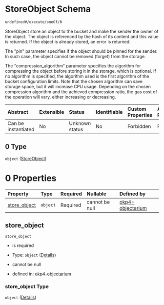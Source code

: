 # StoreObject Schema

```txt
undefined#/execute/oneOf/0
```

StoreObject store an object to the bucket and make the sender the owner of the object. The object is referenced by the hash of its content and this value is returned. If the object is already stored, an error is returned.

The "pin" parameter specifies if the object should be pinned for the sender. In such case, the object cannot be removed (forget) from the storage.

The "compression\_algorithm" parameter specifies the algorithm for compressing the object before storing it in the storage, which is optional. If no algorithm is specified, the algorithm used is the first algorithm of the bucket configuration limits. Note that the chosen algorithm can save storage space, but it will increase CPU usage. Depending on the chosen compression algorithm and the achieved compression ratio, the gas cost of the operation will vary, either increasing or decreasing.

| Abstract            | Extensible | Status         | Identifiable | Custom Properties | Additional Properties | Access Restrictions | Defined In                                                                     |
| :------------------ | :--------- | :------------- | :----------- | :---------------- | :-------------------- | :------------------ | :----------------------------------------------------------------------------- |
| Can be instantiated | No         | Unknown status | No           | Forbidden         | Forbidden             | none                | [okp4-objectarium.json\*](schema/okp4-objectarium.json "open original schema") |

## 0 Type

`object` ([StoreObject](okp4-objectarium-executemsg-oneof-storeobject.md))

# 0 Properties

| Property                       | Type     | Required | Nullable       | Defined by                                                                                                                                        |
| :----------------------------- | :------- | :------- | :------------- | :------------------------------------------------------------------------------------------------------------------------------------------------ |
| [store\_object](#store_object) | `object` | Required | cannot be null | [okp4-objectarium](okp4-objectarium-executemsg-oneof-storeobject-properties-store_object.md "undefined#/execute/oneOf/0/properties/store_object") |

## store\_object



`store_object`

*   is required

*   Type: `object` ([Details](okp4-objectarium-executemsg-oneof-storeobject-properties-store_object.md))

*   cannot be null

*   defined in: [okp4-objectarium](okp4-objectarium-executemsg-oneof-storeobject-properties-store_object.md "undefined#/execute/oneOf/0/properties/store_object")

### store\_object Type

`object` ([Details](okp4-objectarium-executemsg-oneof-storeobject-properties-store_object.md))
